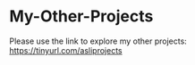 # My-Other-Projects
Please use the link to explore my other projects: https://tinyurl.com/asliprojects
